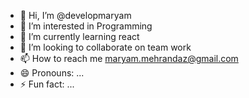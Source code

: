- 👋 Hi, I’m @developmaryam
- 👀 I’m interested in Programming
- 🌱 I’m currently learning react
- 💞️ I’m looking to collaborate on team work
- 📫 How to reach me maryam.mehrandaz@gmail.com
- 😄 Pronouns: ...
- ⚡ Fun fact: ...

<!---
developmaryam/developmaryam is a ✨ special ✨ repository because its `README.md` (this file) appears on your GitHub profile.
You can click the Preview link to take a look at your changes.
--->
